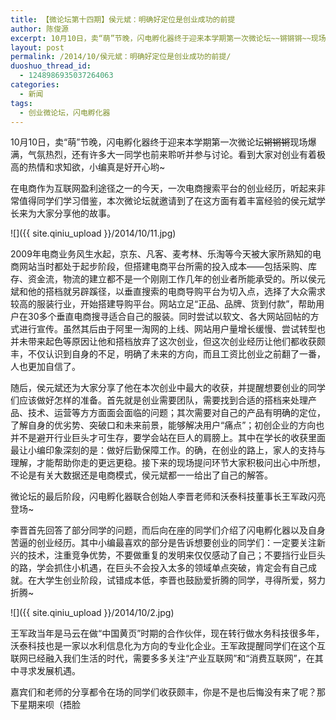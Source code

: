 ```yaml
---
title: 【微论坛第十四期】侯元斌：明确好定位是创业成功的前提
author: 陈俊源
excerpt: 10月10日，卖“萌”节晚，闪电孵化器终于迎来本学期第一次微论坛~~锵锵锵~~现场爆满，气氛热烈，还有许多大一同学也前来聆听并参与讨论。看到大家对创业有着极高的热情和求知欲，小编真是好开心哟~
layout: post
permalink: /2014/10/侯元斌：明确好定位是创业成功的前提/
duoshuo_thread_id:
  - 1248986935037264063
categories:
  - 新闻
tags:
  - 创业微论坛，闪电孵化器
---
```


10月10日，卖“萌”节晚，闪电孵化器终于迎来本学期第一次微论坛~~锵锵锵~~现场爆满，气氛热烈，还有许多大一同学也前来聆听并参与讨论。看到大家对创业有着极高的热情和求知欲，小编真是好开心哟~

在电商作为互联网盈利途径之一的今天，一次电商搜索平台的创业经历，听起来非常值得同学们学习借鉴，本次微论坛就邀请到了在这方面有着丰富经验的侯元斌学长来为大家分享他的故事。

![]({{ site.qiniu_upload }}/2014/10/11.jpg)

2009年电商业务风生水起，京东、凡客、麦考林、乐淘等今天被大家所熟知的电商网站当时都处于起步阶段，但搭建电商平台所需的投入成本——包括采购、库存、资金流，物流的建立都不是一个刚刚工作几年的创业者所能承受的。所以侯元斌和他的搭档就另辟蹊径，以垂直搜索的电商导购平台为切入点，选择了大众需求较高的服装行业，开始搭建导购平台。网站立足“正品、品牌、货到付款”，帮助用户在30多个垂直电商搜寻适合自己的服装。同时尝试以软文、各大网站回帖的方式进行宣传。虽然其后由于阿里一淘网的上线、网站用户量增长缓慢、尝试转型也并未带来起色等原因让他和搭档放弃了这次创业，但这次创业经历让他们都收获颇丰，不仅认识到自身的不足，明确了未来的方向，而且工资比创业之前翻了一番，人也更加自信了。

随后，侯元斌还为大家分享了他在本次创业中最大的收获，并提醒想要创业的同学们应该做好怎样的准备。首先就是创业需要团队，需要找到合适的搭档来处理产品、技术、运营等方方面面会面临的问题；其次需要对自己的产品有明确的定位，了解自身的优劣势、突破口和未来前景，能够解决用户“痛点”；初创企业的方向也并不是避开行业巨头才可生存，要学会站在巨人的肩膀上。其中在学长的收获里面最让小编印象深刻的是：做好后勤保障工作。的确，在创业的路上，家人的支持与理解，才能帮助你走的更远更稳。接下来的现场提问环节大家积极问出心中所想，不论是有关大数据还是电商模式，侯元斌都一一给出了自己的解答。

微论坛的最后阶段，闪电孵化器联合创始人李晋老师和沃泰科技董事长王军政闪亮登场~

李晋首先回答了部分同学的问题，而后向在座的同学们介绍了闪电孵化器以及自身苦逼的创业经历。其中小编最喜欢的部分是告诉想要创业的同学们：一定要关注新兴的技术，注重竞争优势，不要做重复的发明来仅仅感动了自己；不要挡行业巨头的路，学会抓住小机遇，在巨头不会投入太多的领域单点突破，肯定会有自己成就。在大学生创业阶段，试错成本低，李晋也鼓励爱折腾的同学，寻得所爱，努力折腾~

![]({{ site.qiniu_upload }}/2014/10/2.jpg)

王军政当年是马云在做“中国黄页”时期的合作伙伴，现在转行做水务科技很多年，沃泰科技也是一家以水利信息化为方向的专业化企业。王军政提醒同学们在这个互联网已经融入我们生活的时代，需要多多关注“产业互联网”和“消费互联网”，在其中寻求发展机遇。

嘉宾们和老师的分享都令在场的同学们收获颇丰，你是不是也后悔没有来了呢？那下星期来呗（捂脸
